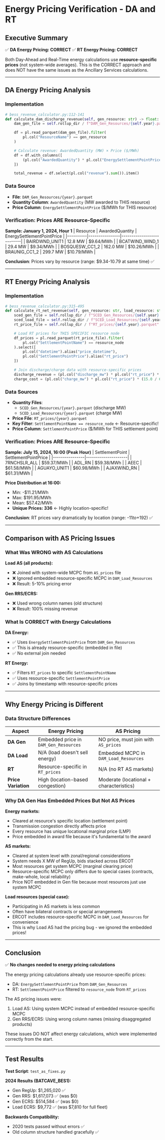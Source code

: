 # Energy Pricing Verification - DA and RT

## Executive Summary

✅ **DA Energy Pricing: CORRECT**
✅ **RT Energy Pricing: CORRECT**

Both Day-Ahead and Real-Time energy calculations use **resource-specific prices** (not system-wide averages). This is the CORRECT approach and does NOT have the same issues as the Ancillary Services calculations.

---

## DA Energy Pricing Analysis

### Implementation
```python
# bess_revenue_calculator.py:112-141
def calculate_dam_discharge_revenue(self, gen_resource: str) -> float:
    dam_gen_file = self.rollup_dir / f"DAM_Gen_Resources/{self.year}.parquet"

    df = pl.read_parquet(dam_gen_file).filter(
        pl.col("ResourceName") == gen_resource
    )

    # Calculate revenue: AwardedQuantity (MW) × Price ($/MWh)
    df = df.with_columns([
        (pl.col("AwardedQuantity") * pl.col("EnergySettlementPointPrice")).alias("revenue")
    ])

    total_revenue = df.select(pl.col("revenue").sum()).item()
```

### Data Source
- **File**: `DAM_Gen_Resources/{year}.parquet`
- **Quantity Column**: `AwardedQuantity` (MW awarded to THIS resource)
- **Price Column**: `EnergySettlementPointPrice` ($/MWh for THIS resource)

### Verification: Prices ARE Resource-Specific

**Sample: January 1, 2024, Hour 1**
| Resource | AwardedQuantity | EnergySettlementPointPrice |
|----------|----------------|---------------------------|
| BAIRDWND_UNIT1 | 12.8 MW | $9.64/MWh |
| BCATWIND_WIND_1 | 29.4 MW | $9.34/MWh |
| BOSQUESW_CC1_2 | 162.0 MW | $10.26/MWh |
| BRAUNIG_CC1_2 | 299.7 MW | $10.79/MWh |

**Conclusion**: Prices vary by resource (range: $9.34-10.79 at same time) ✅

---

## RT Energy Pricing Analysis

### Implementation
```python
# bess_revenue_calculator.py:315-495
def calculate_rt_net_revenue(self, gen_resource: str, load_resource: str, resource_node: str):
    sced_gen_file = self.rollup_dir / f"SCED_Gen_Resources/{self.year}.parquet"
    sced_load_file = self.rollup_dir / f"SCED_Load_Resources/{self.year}.parquet"
    rt_price_file = self.rollup_dir / f"RT_prices/{self.year}.parquet"

    # Load RT prices for THIS SPECIFIC resource node
    df_prices = pl.read_parquet(rt_price_file).filter(
        pl.col("SettlementPointName") == resource_node
    ).select([
        pl.col("datetime").alias("price_datetime"),
        pl.col("SettlementPointPrice").alias("rt_price")
    ])

    # Join discharge/charge data with resource-specific prices
    discharge_revenue = (pl.col("discharge_mw") * pl.col("rt_price") * (15.0 / 60.0)).sum()
    charge_cost = (pl.col("charge_mw") * pl.col("rt_price") * (15.0 / 60.0)).sum()
```

### Data Sources
- **Quantity Files**:
  - `SCED_Gen_Resources/{year}.parquet` (discharge MW)
  - `SCED_Load_Resources/{year}.parquet` (charge MW)
- **Price File**: `RT_prices/{year}.parquet`
- **Key Filter**: `SettlementPointName == resource_node` ← Resource-specific!
- **Price Column**: `SettlementPointPrice` ($/MWh for THIS settlement point)

### Verification: Prices ARE Resource-Specific

**Sample: July 15, 2024, 16:00 (Peak Hour)**
| SettlementPoint | SettlementPointPrice |
|----------------|---------------------|
| 7RNCHSLR_ALL | $59.37/MWh |
| ADL_RN | $59.38/MWh |
| AEEC | $61.58/MWh |
| AGUAYO_UNIT1 | $60.98/MWh |
| AJAXWIND_RN | $61.31/MWh |

**Price Distribution at 16:00:**
- Min: -$11.21/MWh
- Max: $191.95/MWh
- Mean: $57.42/MWh
- **Unique Prices: 336** ← Highly location-specific!

**Conclusion**: RT prices vary dramatically by location (range: -$11 to +$192) ✅

---

## Comparison with AS Pricing Issues

### What Was WRONG with AS Calculations

**Load AS (all products):**
- ❌ Joined with system-wide MCPC from `AS_prices` file
- ❌ Ignored embedded resource-specific MCPC in `DAM_Load_Resources`
- ❌ Result: 5-10% pricing error

**Gen RRS/ECRS:**
- ❌ Used wrong column names (old structure)
- ❌ Result: 100% missing revenue

### What Is CORRECT with Energy Calculations

**DA Energy:**
- ✅ Uses `EnergySettlementPointPrice` from `DAM_Gen_Resources`
- ✅ This is already resource-specific (embedded in file)
- ✅ No external join needed

**RT Energy:**
- ✅ Filters `RT_prices` to specific `SettlementPointName`
- ✅ Uses resource-specific `SettlementPointPrice`
- ✅ Joins by timestamp with resource-specific prices

---

## Why Energy Pricing is Different

### Data Structure Differences

| Aspect | Energy Pricing | AS Pricing |
|--------|---------------|------------|
| **DA Gen** | Embedded price in `DAM_Gen_Resources` | NO price, must join with `AS_prices` |
| **DA Load** | N/A (load doesn't sell energy) | Embedded MCPC in `DAM_Load_Resources` |
| **RT** | Resource-specific in `RT_prices` | N/A (no RT AS markets) |
| **Price Variation** | High (location-based congestion) | Moderate (locational + characteristics) |

### Why DA Gen Has Embedded Prices But Not AS Prices

**Energy markets:**
- Cleared at resource's specific location (settlement point)
- Transmission congestion directly affects price
- Every resource has unique locational marginal price (LMP)
- Price embedded in award file because it's fundamental to the award

**AS markets:**
- Cleared at system level with zonal/regional considerations
- System needs X MW of RegUp, bids stacked across ERCOT
- Most resources get system MCPC (marginal clearing price)
- Resource-specific MCPC only differs due to special cases (contracts, make-whole, local reliability)
- Price NOT embedded in Gen file because most resources just use system MCPC

**Load resources (special case):**
- Participating in AS markets is less common
- Often have bilateral contracts or special arrangements
- ERCOT includes resource-specific MCPC in `DAM_Load_Resources` for convenience
- This is why Load AS had the pricing bug - we ignored the embedded prices!

---

## Conclusion

✅ **No changes needed to energy pricing calculations**

The energy pricing calculations already use resource-specific prices:
- DA: `EnergySettlementPointPrice` from `DAM_Gen_Resources`
- RT: `SettlementPointPrice` filtered to `resource_node` from `RT_prices`

The AS pricing issues were:
1. Load AS: Using system MCPC instead of embedded resource-specific MCPC
2. Gen RRS/ECRS: Using wrong column names (missing disaggregated products)

These issues DO NOT affect energy calculations, which were implemented correctly from the start.

---

## Test Results

**Test Script**: `test_as_fixes.py`

**2024 Results (BATCAVE_BES1):**
- Gen RegUp: $1,265,020 ✅
- Gen RRS: $1,617,073 ✅ (was $0)
- Gen ECRS: $514,584 ✅ (was $0)
- Load ECRS: $9,772 ✅ (was $7,810 for full fleet)

**Backwards Compatibility:**
- 2020 tests passed without errors ✅
- Old column structure handled gracefully ✅
